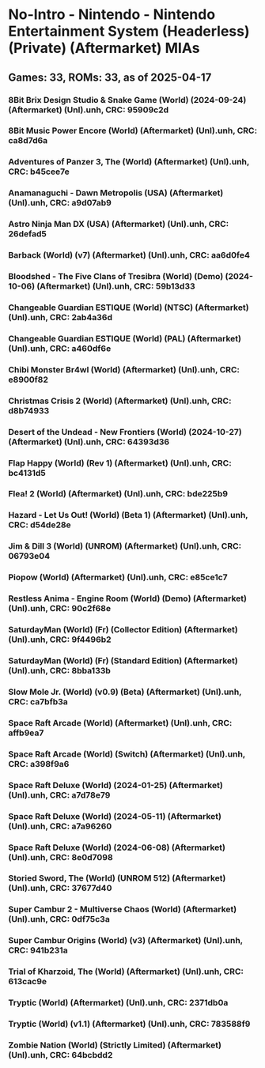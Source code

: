 # No-Intro - Nintendo - Nintendo Entertainment System (Headerless) (Private) (Aftermarket) MIAs
## Games: 33, ROMs: 33, as of 2025-04-17

### 8Bit Brix Design Studio & Snake Game (World) (2024-09-24) (Aftermarket) (Unl).unh, CRC: 95909c2d
### 8Bit Music Power Encore (World) (Aftermarket) (Unl).unh, CRC: ca8d7d6a
### Adventures of Panzer 3, The (World) (Aftermarket) (Unl).unh, CRC: b45cee7e
### Anamanaguchi - Dawn Metropolis (USA) (Aftermarket) (Unl).unh, CRC: a9d07ab9
### Astro Ninja Man DX (USA) (Aftermarket) (Unl).unh, CRC: 26defad5
### Barback (World) (v7) (Aftermarket) (Unl).unh, CRC: aa6d0fe4
### Bloodshed - The Five Clans of Tresibra (World) (Demo) (2024-10-06) (Aftermarket) (Unl).unh, CRC: 59b13d33
### Changeable Guardian ESTIQUE (World) (NTSC) (Aftermarket) (Unl).unh, CRC: 2ab4a36d
### Changeable Guardian ESTIQUE (World) (PAL) (Aftermarket) (Unl).unh, CRC: a460df6e
### Chibi Monster Br4wl (World) (Aftermarket) (Unl).unh, CRC: e8900f82
### Christmas Crisis 2 (World) (Aftermarket) (Unl).unh, CRC: d8b74933
### Desert of the Undead - New Frontiers (World) (2024-10-27) (Aftermarket) (Unl).unh, CRC: 64393d36
### Flap Happy (World) (Rev 1) (Aftermarket) (Unl).unh, CRC: bc4131d5
### Flea! 2 (World) (Aftermarket) (Unl).unh, CRC: bde225b9
### Hazard - Let Us Out! (World) (Beta 1) (Aftermarket) (Unl).unh, CRC: d54de28e
### Jim & Dill 3 (World) (UNROM) (Aftermarket) (Unl).unh, CRC: 06793e04
### Piopow (World) (Aftermarket) (Unl).unh, CRC: e85ce1c7
### Restless Anima - Engine Room (World) (Demo) (Aftermarket) (Unl).unh, CRC: 90c2f68e
### SaturdayMan (World) (Fr) (Collector Edition) (Aftermarket) (Unl).unh, CRC: 9f4496b2
### SaturdayMan (World) (Fr) (Standard Edition) (Aftermarket) (Unl).unh, CRC: 8bba133b
### Slow Mole Jr. (World) (v0.9) (Beta) (Aftermarket) (Unl).unh, CRC: ca7bfb3a
### Space Raft Arcade (World) (Aftermarket) (Unl).unh, CRC: affb9ea7
### Space Raft Arcade (World) (Switch) (Aftermarket) (Unl).unh, CRC: a398f9a6
### Space Raft Deluxe (World) (2024-01-25) (Aftermarket) (Unl).unh, CRC: a7d78e79
### Space Raft Deluxe (World) (2024-05-11) (Aftermarket) (Unl).unh, CRC: a7a96260
### Space Raft Deluxe (World) (2024-06-08) (Aftermarket) (Unl).unh, CRC: 8e0d7098
### Storied Sword, The (World) (UNROM 512) (Aftermarket) (Unl).unh, CRC: 37677d40
### Super Cambur 2 - Multiverse Chaos (World) (Aftermarket) (Unl).unh, CRC: 0df75c3a
### Super Cambur Origins (World) (v3) (Aftermarket) (Unl).unh, CRC: 941b231a
### Trial of Kharzoid, The (World) (Aftermarket) (Unl).unh, CRC: 613cac9e
### Tryptic (World) (Aftermarket) (Unl).unh, CRC: 2371db0a
### Tryptic (World) (v1.1) (Aftermarket) (Unl).unh, CRC: 783588f9
### Zombie Nation (World) (Strictly Limited) (Aftermarket) (Unl).unh, CRC: 64bcbdd2
